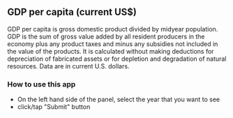 ## GDP per capita (current US$)

<p> GDP per capita is gross domestic product divided by midyear population. GDP is the sum of gross value added by all resident producers in the economy plus any product taxes and minus any subsidies not included in the value of the products. It is calculated without making deductions for depreciation of fabricated assets or for depletion and degradation of natural resources. Data are in current U.S. dollars. <p>

### How to use this app

- On the left hand side of the panel, select the year that you want to see
- click/tap "Submit" button
